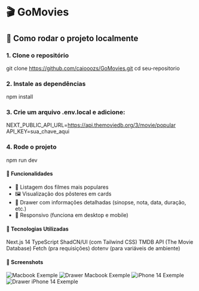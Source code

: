 # 🎬 GoMovies

## 🔧 Como rodar o projeto localmente

### 1. Clone o repositório
git clone https://github.com/caiooozs/GoMovies.git
cd seu-repositorio

### 2. Instale as dependências
npm install

### 3. Crie um arquivo .env.local e adicione:
NEXT_PUBLIC_API_URL=https://api.themoviedb.org/3/movie/popular
API_KEY=sua_chave_aqui

### 4. Rode o projeto
npm run dev

#### 🚀 Funcionalidades
- 🔎 Listagem dos filmes mais populares
- 🖼️ Visualização dos pôsteres em cards
- 🧾 Drawer com informações detalhadas (sinopse, nota, data, duração, etc.)
- 📱 Responsivo (funciona em desktop e mobile)


#### 🧰 Tecnologias Utilizadas
Next.js 14
TypeScript
ShadCN/UI (com Tailwind CSS)
TMDB API (The Movie Database)
Fetch (pra requisições)
dotenv (para variáveis de ambiente)



#### 📸 Screenshots
![Macbook Exemple](./public/screenshots/macbookExemple.png)
![Drawer Macbook Exemple](./public/screenshots/macbookDrawerExemple.png)
![iPhone 14 Exemple](./public/screenshots/iphone14PlusExemple.png)
![Drawer iPhone 14 Exemple](./public/screenshots/iphone14PlusDrawerExemple.png)
